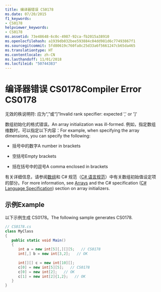 ```yaml
---
title: 编译器错误 CS0178
ms.date: 07/20/2015
f1_keywords:
- CS0178
helpviewer_keywords:
- CS0178
ms.assetid: 73e48648-6c0c-4987-92ca-fb2015a38910
ms.openlocfilehash: a1939db032bee593884c04dd981d6c77493867f1
ms.sourcegitcommit: 5fd80619c760fa8c25d33a6f5661247cb65da465
ms.translationtype: HT
ms.contentlocale: zh-CN
ms.lasthandoff: 11/01/2018
ms.locfileid: "50744383"
---
```

# <a name="compiler-error-cs0178"></a><span data-ttu-id="28c2c-102">编译器错误 CS0178</span><span class="sxs-lookup"><span data-stu-id="28c2c-102">Compiler Error CS0178</span></span>
<span data-ttu-id="28c2c-103">无效的秩说明符: 应为“,”或“]”</span><span class="sxs-lookup"><span data-stu-id="28c2c-103">Invalid rank specifier: expected ',' or ']'</span></span>  
  
 <span data-ttu-id="28c2c-104">数组初始化的格式错误。</span><span class="sxs-lookup"><span data-stu-id="28c2c-104">An array initialization was ill-formed.</span></span> <span data-ttu-id="28c2c-105">例如，指定数组维数时，可以指定以下内容：</span><span class="sxs-lookup"><span data-stu-id="28c2c-105">For example, when specifying the array dimensions, you can specify the following:</span></span>  
  
-   <span data-ttu-id="28c2c-106">括号中的数字</span><span class="sxs-lookup"><span data-stu-id="28c2c-106">A number in brackets</span></span>  
  
-   <span data-ttu-id="28c2c-107">空括号</span><span class="sxs-lookup"><span data-stu-id="28c2c-107">Empty brackets</span></span>  
  
-   <span data-ttu-id="28c2c-108">括在括号中的逗号</span><span class="sxs-lookup"><span data-stu-id="28c2c-108">A comma enclosed in brackets</span></span>  
  
 <span data-ttu-id="28c2c-109">有关详细信息，请参阅[数组](../../../csharp/programming-guide/arrays/index.md)和 C# 规范（[C# 语言规范](~/_csharplang/spec/arrays.md#array-initializers)）中有关数组初始值设定项的部分。</span><span class="sxs-lookup"><span data-stu-id="28c2c-109">For more information, see [Arrays](../../../csharp/programming-guide/arrays/index.md) and the C# specification ([C# Language Specification](~/_csharplang/spec/arrays.md#array-initializers)) section on array initializers.</span></span>  
  
## <a name="example"></a><span data-ttu-id="28c2c-110">示例</span><span class="sxs-lookup"><span data-stu-id="28c2c-110">Example</span></span>  
 <span data-ttu-id="28c2c-111">以下示例生成 CS0178。</span><span class="sxs-lookup"><span data-stu-id="28c2c-111">The following sample generates CS0178.</span></span>  
  
```csharp  
// CS0178.cs  
class MyClass  
{  
   public static void Main()  
   {  
      int a = new int[5][,][][5;   // CS0178  
      int[,] b = new int[3,2];   // OK  
  
      int[][] c = new int[10][];  
      c[0] = new int[5][5];   // CS0178  
      c[0] = new int[2];   // OK  
      c[1] = new int[2]{1,2};   // OK  
   }  
}  
```
